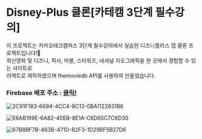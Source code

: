 # Disney-Plus 클론[카테캠 3단계 필수강의]

이 프로젝트는 카카오테크캠퍼스 3단계 필수강의에서 실습한 디즈니플러스 앱 클론 프로젝트입니다!🥳 </br>
최신영화 및 디즈니, 픽사, 마블, 스타워즈, 내셔널 지오그래픽을 한 곳에서 경험할 수 있는 사이트로 </br>
리액트로 제작하였으며 themoviedb API를 사용하여 만들었습니다.</br>

### Firebase 배포 주소 : [클릭!](https://react-disney-plus-app-396fa.web.app/)


![2C91F183-6694-4CC4-8C13-0BA1122831B6](https://github.com/sihyonn/disney-plus-app/assets/124874266/d94f964c-58ec-4b92-82f5-e708933b85d2)

![E6AB199E-6A82-40EB-8E1A-C6D65C7C6D30](https://github.com/sihyonn/disney-plus-app/assets/124874266/b0cbfffb-03ca-4eca-b867-0960d68259c0)

![67B8BF7B-463B-471D-B2F3-1D29BF5B27D6](https://github.com/sihyonn/disney-plus-app/assets/124874266/32ad69b4-f7bc-4a7d-b649-4113b5777687)




